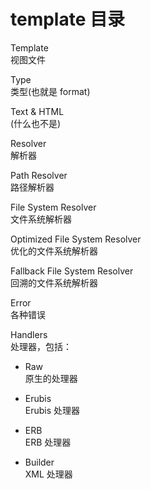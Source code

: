 # template 目录

Template  
视图文件

Type  
类型(也就是 format)

Text & HTML  
(什么也不是)

Resolver  
解析器

Path Resolver  
路径解析器

File System Resolver  
文件系统解析器

Optimized File System Resolver  
优化的文件系统解析器

Fallback File System Resolver  
回溯的文件系统解析器

Error  
各种错误

Handlers  
处理器，包括：

- Raw  
原生的处理器

- Erubis  
Erubis 处理器

- ERB  
ERB 处理器

- Builder  
XML 处理器

